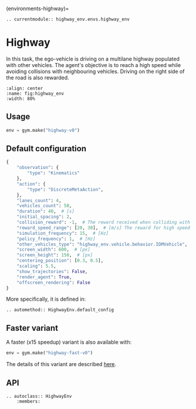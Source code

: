 (environments-highway)=

```{eval-rst}
.. currentmodule:: highway_env.envs.highway_env
```

# Highway

In this task, the ego-vehicle is driving on a multilane highway populated with other vehicles. The agent's objective is to reach a high speed while avoiding collisions with neighbouring vehicles. Driving on the right side of the road is also rewarded.

```{figure} https://raw.githubusercontent.com/eleurent/highway-env/gh-media/docs/media/highway.gif
:align: center
:name: fig:highway_env
:width: 80%
```

## Usage

```python
env = gym.make("highway-v0")
```

## Default configuration

```python
{
    "observation": {
        "type": "Kinematics"
    },
    "action": {
        "type": "DiscreteMetaAction",
    },
    "lanes_count": 4,
    "vehicles_count": 50,
    "duration": 40,  # [s]
    "initial_spacing": 2,
    "collision_reward": -1,  # The reward received when colliding with a vehicle.
    "reward_speed_range": [20, 30],  # [m/s] The reward for high speed is mapped linearly from this range to [0, HighwayEnv.HIGH_SPEED_REWARD].
    "simulation_frequency": 15,  # [Hz]
    "policy_frequency": 1,  # [Hz]
    "other_vehicles_type": "highway_env.vehicle.behavior.IDMVehicle",
    "screen_width": 600,  # [px]
    "screen_height": 150,  # [px]
    "centering_position": [0.3, 0.5],
    "scaling": 5.5,
    "show_trajectories": False,
    "render_agent": True,
    "offscreen_rendering": False
}
```

More specifically, it is defined in:

```{eval-rst}
.. automethod:: HighwayEnv.default_config
```

## Faster variant

A faster (x15 speedup) variant is also available with:

```python
env = gym.make("highway-fast-v0")
```

The details of this variant are described [here](https://github.com/eleurent/highway-env/issues/223).

## API

```{eval-rst}
.. autoclass:: HighwayEnv
    :members:
```

